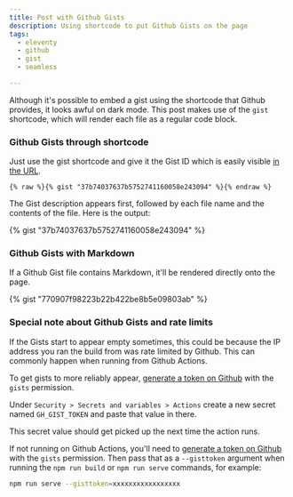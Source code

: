 ```yaml
---
title: Post with Github Gists
description: Using shortcode to put Github Gists on the page
tags:
  - eleventy
  - github
  - gist
  - seamless

---
```


Although it's possible to embed a gist using the shortcode that Github provides, it looks awful on dark mode.  This post makes use of the `gist` shortcode, which will render each file as a regular code block.


### Github Gists through shortcode

Just use the gist shortcode and give it the Gist ID which is easily visible [in the URL](https://gist.github.com/mendhak/37b74037637b5752741160058e243094).

```
{% raw %}{% gist "37b74037637b5752741160058e243094" %}{% endraw %}
```

The Gist description appears first, followed by each file name and the contents of the file.  Here is the output:


{% gist "37b74037637b5752741160058e243094" %}


### Github Gists with Markdown

If a Github Gist file contains Markdown, it'll be rendered directly onto the page.

{% gist "770907f98223b22b422be8b5e09803ab" %}


### Special note about Github Gists and rate limits

If the Gists start to appear empty sometimes, this could be because the IP address you ran the build from was rate limited by Github. This can commonly happen when running from Github Actions.  

To get gists to more reliably appear, [generate a token on Github](https://github.com/settings/tokens) with the `gists` permission.  

Under `Security > Secrets and variables > Actions` create a new secret named `GH_GIST_TOKEN` and paste that value in there. 

This secret value should get picked up the next time the action runs.  

If not running on Github Actions, you'll need to [generate a token on Github](https://github.com/settings/tokens) with the `gists` permission. Then pass that as a `--gisttoken` argument when running the `npm run build` or `npm run serve` commands, for example:

```bash
npm run serve --gisttoken=xxxxxxxxxxxxxxxxx
```

